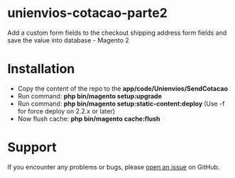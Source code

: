 # unienvios-cotacao-parte2

Add a custom form fields to the checkout shipping address form fields and save the value into database - Magento 2

# Installation

- Copy the content of the repo to the <b>app/code/Unienvios/SendCotacao</b>
- Run command: <b>php bin/magento setup:upgrade</b>
- Run command: <b>php bin/magento setup:static-content:deploy </b>  (Use -f for force deploy on 2.2.x or later)
- Now flush cache: <b>php bin/magento cache:flush</b>

# Support

If you encounter any problems or bugs, please <a href="https://github.com/magentodevblog/magento-2-add-a-custom-field-to-checkout-shipping/issues">open an issue</a> on GitHub.

